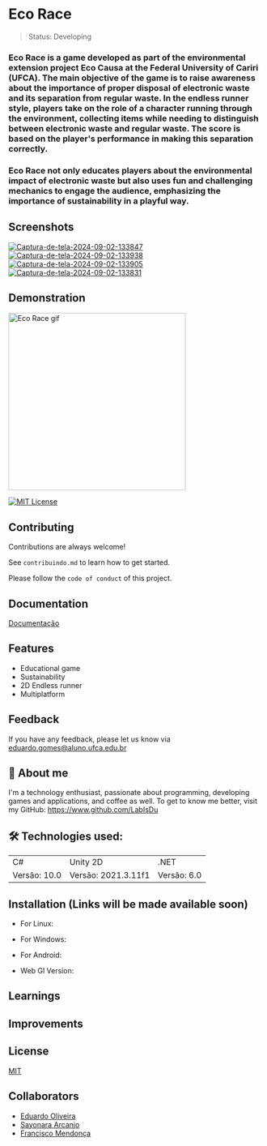 
<h1>Eco Race</h1>

> Status: Developing

### **Eco Race** is a game developed as part of the environmental extension project **Eco Causa** at the Federal University of Cariri (UFCA). The main objective of the game is to raise awareness about the importance of proper disposal of electronic waste and its separation from regular waste. In the **endless runner** style, players take on the role of a character running through the environment, collecting items while needing to distinguish between electronic waste and regular waste. The score is based on the player's performance in making this separation correctly.

### Eco Race not only educates players about the environmental impact of electronic waste but also uses fun and challenging mechanics to engage the audience, emphasizing the importance of sustainability in a playful way.


## Screenshots
<a href='https://postimages.org/' target='_blank'><img src='https://i.postimg.cc/xdznHRML/Captura-de-tela-2024-09-02-133847.png' border='0' alt='Captura-de-tela-2024-09-02-133847'/></a>
<a href='https://postimages.org/' target='_blank'><img src='https://i.postimg.cc/ZK5mjZ6b/Captura-de-tela-2024-09-02-133938.png' border='0' alt='Captura-de-tela-2024-09-02-133938'/></a>
<a href='https://postimages.org/' target='_blank'><img src='https://i.postimg.cc/jSGrs7m2/Captura-de-tela-2024-09-02-133905.png' border='0' alt='Captura-de-tela-2024-09-02-133905'/></a>
<a href='https://postimages.org/' target='_blank'><img src='https://i.postimg.cc/jqZ0D9mG/Captura-de-tela-2024-09-02-133831.png' border='0' alt='Captura-de-tela-2024-09-02-133831'/></a>

## Demonstration
  <img height="350" src="https://i.giphy.com/media/v1.Y2lkPTc5MGI3NjExNGp0dzB2ZXVoaHF1M2RvNTh6cjlycnppNXdvZzlza21sdnd2b284MyZlcD12MV9pbnRlcm5hbF9naWZfYnlfaWQmY3Q9Zw/BIpqpWNfY08F0IfFRF/giphy.gif" alt="Eco Race gif"/>



[![MIT License](https://img.shields.io/badge/License-MIT-green.svg)](https://choosealicense.com/licenses/mit/)


## Contributing

Contributions are always welcome!

See `contribuindo.md` to learn how to get started.

Please follow the `code of conduct` of this project.


##  Documentation

[Documentação](https://link-da-documentação)


##  Features

- Educational game
- Sustainability
- 2D Endless runner
- Multiplatform


## Feedback
If you have any feedback, please let us know via eduardo.gomes@aluno.ufca.edu.br


## 🚀 About me
I'm a technology enthusiast, passionate about programming, developing games and applications, and coffee as well.
To get to know me better, visit my GitHub:
https://www.github.com/LabIsDu




## 🛠 Technologies used:
<table>
  <tr>
    <td>C#</td>
    <td>Unity 2D</td>
    <td>.NET</td>
  </tr>
  <tr>
    <td>Versão: 10.0</td>
    <td>Versão: 2021.3.11f1</td>
    <td>Versão: 6.0</td>
  </tr>
</table>


## Installation (Links will be made available soon)

* For Linux:

* For Windows:

* For Android:

* Web Gl Version:

    
## Learnings



## Improvements



## License

[MIT](https://choosealicense.com/licenses/mit/)


## Collaborators

- [Eduardo Oliveira](https://www.github.com/LabIsDu)
- [Sayonara Arcanjo](https://github.com/sayarcanjo)
- [Francisco Mendonça](https://github.com/ffmjunior)
  

